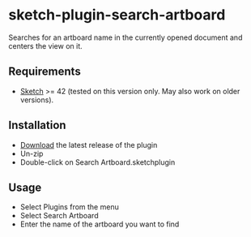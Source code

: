 # sketch-plugin-search-artboard
Searches for an artboard name in the currently opened document and centers the view on it.

## Requirements
* [Sketch](http://sketchapp.com/) >= 42 (tested on this version only. May also work on older versions).

## Installation

* [Download](https://github.com/blitzcrank/sketch-plugin-search-artboard) the latest release of the plugin
* Un-zip
* Double-click on Search Artboard.sketchplugin

## Usage

* Select Plugins from the menu
* Select Search Artboard
* Enter the name of the artboard you want to find